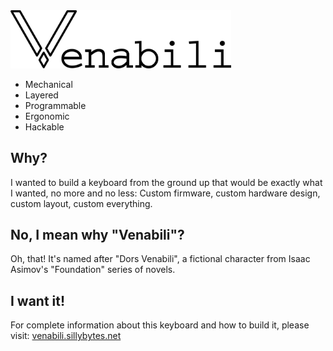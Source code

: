 <img src='./artwork/logo.png' style='max-width: 70%'/>

* Mechanical
* Layered
* Programmable
* Ergonomic
* Hackable

## Why?

I wanted to build a keyboard from the ground up that would be exactly what I
wanted, no more and no less: Custom firmware, custom hardware design, custom
layout, custom everything.

## No, I mean why "Venabili"?

Oh, that! It's named after "Dors Venabili", a fictional character from Isaac
Asimov's "Foundation" series of novels.

## I want it!

For complete information about this keyboard and how to build it, please visit:
[venabili.sillybytes.net](http://venabili.sillybytes.net)
